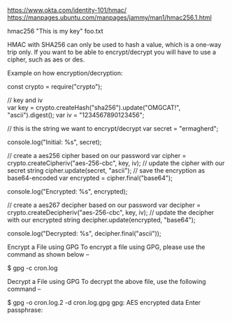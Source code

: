 https://www.okta.com/identity-101/hmac/
https://manpages.ubuntu.com/manpages/jammy/man1/hmac256.1.html

hmac256 "This is my key" foo.txt

HMAC with SHA256 can only be used to hash a value, which is a one-way trip only. If you want to be able to encrypt/decrypt you will have to use a cipher, such as aes or des.

Example on how encryption/decryption:

const crypto = require("crypto");

// key and iv   
var key = crypto.createHash("sha256").update("OMGCAT!", "ascii").digest();
var iv = "1234567890123456";

// this is the string we want to encrypt/decrypt
var secret = "ermagherd";

console.log("Initial: %s", secret);

// create a aes256 cipher based on our password
var cipher = crypto.createCipheriv("aes-256-cbc", key, iv);
// update the cipher with our secret string
cipher.update(secret, "ascii");
// save the encryption as base64-encoded
var encrypted = cipher.final("base64");

console.log("Encrypted: %s", encrypted);

// create a aes267 decipher based on our password
var decipher = crypto.createDecipheriv("aes-256-cbc", key, iv);
// update the decipher with our encrypted string
decipher.update(encrypted, "base64");

console.log("Decrypted: %s", decipher.final("ascii"));


Encrypt a File using GPG
To encrypt a file using GPG, please use the command as shown below –

$ gpg -c cron.log


Decrypt a File using GPG
To decrypt the above file, use the following command –

$ gpg -o cron.log.2 -d cron.log.gpg
gpg: AES encrypted data
Enter passphrase: